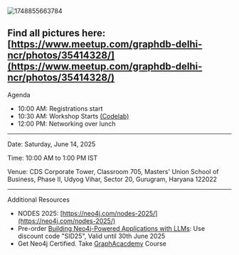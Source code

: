 
![1748855663784](https://github.com/user-attachments/assets/65ab9623-8b85-41a9-8e9a-858252175d28)

Find all pictures here: [https://www.meetup.com/graphdb-delhi-ncr/photos/35414328/](https://www.meetup.com/graphdb-delhi-ncr/photos/35414328/)
---
Agenda

- 10:00 AM: Registrations start
- 10:30 AM: Workshop Starts [(Codelab)](https://codelabs.developers.google.com/neo4j-vertexai-movie-recommender-python#0)
- 12:00 PM: Networking over lunch

---

Date: Saturday, June 14, 2025

Time: 10:00 AM to 1:00 PM IST

Venue: CDS Corporate Tower, Classroom 705, Masters' Union School of Business, Phase II, Udyog Vihar, Sector 20, Gurugram, Haryana 122022

---

Additional Resources

- NODES 2025: [https://neo4j.com/nodes-2025/](https://neo4j.com/nodes-2025/)
- Pre-order [Building Neo4j-Powered Applications with LLMs](https://www.packtpub.com/en-us/product/building-neo4j-powered-applications-with-llms-9781836206231): Use discount code "SID25", Valid until 30th June 2025
- Get Neo4j Certified. Take [GraphAcacdemy](graphacademy.neo4j.com) Course